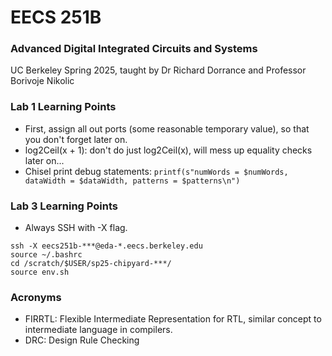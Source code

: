 # EECS 251B
### Advanced Digital Integrated Circuits and Systems
UC Berkeley Spring 2025, taught by Dr Richard Dorrance and Professor Borivoje Nikolic

### Lab 1 Learning Points
- First, assign all out ports (some reasonable temporary value), so that you don't forget later on.
- log2Ceil(x + 1): don't do just log2Ceil(x), will mess up equality checks later on...
- Chisel print debug statements: `printf(s"numWords = $numWords, dataWidth = $dataWidth, patterns = $patterns\n")`

### Lab 3 Learning Points
- Always SSH with -X flag.
```
ssh -X eecs251b-***@eda-*.eecs.berkeley.edu
source ~/.bashrc
cd /scratch/$USER/sp25-chipyard-***/
source env.sh
```

### Acronyms
- FIRRTL: Flexible Intermediate Representation for RTL, similar concept to intermediate language in compilers.
- DRC: Design Rule Checking
